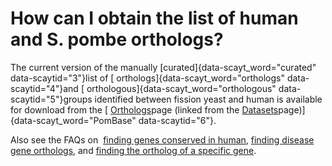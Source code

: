 # How can I obtain the list of human and S. pombe orthologs?
<!-- pombase_categories: Datasets,Genome Statistics and Lists,Orthology -->

The current version of the manually [curated]{data-scayt_word="curated"
data-scaytid="3"}list of [ orthologs]{data-scayt_word="orthologs"
data-scaytid="4"}and [ orthologous]{data-scayt_word="orthologous"
data-scaytid="5"}groups identified between fission yeast and human is
available for download from the [
[Orthologs](/downloads/manually-curated-orthologs)page (linked from the
[Datasets](/downloads/datasets)page)]{data-scayt_word="PomBase"
data-scaytid="6"}.

Also see the FAQs on  [finding genes conserved in
human](/faqs/how-can-i-find-all-s-pombe-genes-are-conserved-human),
[finding disease gene
orthologs](/faqs/how-can-i-find-s-pombe-genes-associated-human-disease),
and [finding the ortholog of a specific
gene](/faqs/how-can-i-find-s-pombe-orthologs-human-gene).

